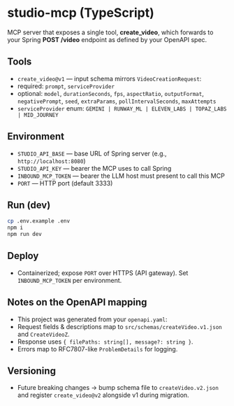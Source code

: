 # studio-mcp (TypeScript)

MCP server that exposes a single tool, **create_video**, which forwards to your Spring **POST /video** endpoint as defined by your OpenAPI spec.

## Tools
- `create_video@v1` — input schema mirrors `VideoCreationRequest`:
- required: `prompt`, `serviceProvider`
- optional: `model`, `durationSeconds`, `fps`, `aspectRatio`, `outputFormat`, `negativePrompt`, `seed`, `extraParams`, `pollIntervalSeconds`, `maxAttempts`
- `serviceProvider` enum: `GEMINI | RUNWAY_ML | ELEVEN_LABS | TOPAZ_LABS | MID_JOURNEY`

## Environment
- `STUDIO_API_BASE` — base URL of Spring server (e.g., `http://localhost:8080`)
- `STUDIO_API_KEY` — bearer the MCP uses to call Spring
- `INBOUND_MCP_TOKEN` — bearer the LLM host must present to call this MCP
- `PORT` — HTTP port (default 3333)

## Run (dev)
```bash
cp .env.example .env
npm i
npm run dev
```

## Deploy
- Containerized; expose `PORT` over HTTPS (API gateway). Set `INBOUND_MCP_TOKEN` per environment.

## Notes on the OpenAPI mapping
- This project was generated from your `openapi.yaml`:
- Request fields & descriptions map to `src/schemas/createVideo.v1.json` and `CreateVideoZ`.
- Response uses `{ filePaths: string[], message?: string }`.
- Errors map to RFC7807-like `ProblemDetails` for logging.

## Versioning
- Future breaking changes → bump schema file to `createVideo.v2.json` and register `create_video@v2` alongside v1 during migration.